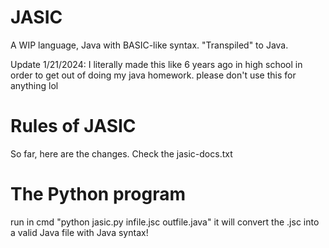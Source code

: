# JASIC
A WIP language, Java with BASIC-like syntax. "Transpiled" to Java.

Update 1/21/2024: I literally made this like 6 years ago in high school in order to get out of doing my java homework. please don't use this for anything lol


# Rules of JASIC
So far, here are the changes.
Check the jasic-docs.txt

# The Python program
run in cmd "python jasic.py infile.jsc outfile.java"
it will convert the .jsc into a valid Java file with Java syntax!
